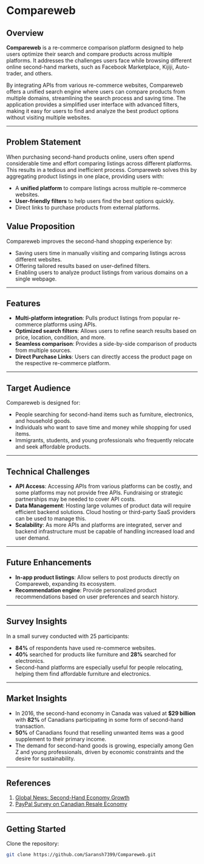# Compareweb

## Overview
**Compareweb** is a re-commerce comparison platform designed to help users optimize their search and compare products across multiple platforms. It addresses the challenges users face while browsing different online second-hand markets, such as Facebook Marketplace, Kijiji, Auto-trader, and others.

By integrating APIs from various re-commerce websites, Compareweb offers a unified search engine where users can compare products from multiple domains, streamlining the search process and saving time. The application provides a simplified user interface with advanced filters, making it easy for users to find and analyze the best product options without visiting multiple websites.

---

## Problem Statement
When purchasing second-hand products online, users often spend considerable time and effort comparing listings across different platforms. This results in a tedious and inefficient process. Compareweb solves this by aggregating product listings in one place, providing users with:
- A **unified platform** to compare listings across multiple re-commerce websites.
- **User-friendly filters** to help users find the best options quickly.
- Direct links to purchase products from external platforms.

## Value Proposition
Compareweb improves the second-hand shopping experience by:
- Saving users time in manually visiting and comparing listings across different websites.
- Offering tailored results based on user-defined filters.
- Enabling users to analyze product listings from various domains on a single webpage.

---

## Features
- **Multi-platform integration**: Pulls product listings from popular re-commerce platforms using APIs.
- **Optimized search filters**: Allows users to refine search results based on price, location, condition, and more.
- **Seamless comparison**: Provides a side-by-side comparison of products from multiple sources.
- **Direct Purchase Links**: Users can directly access the product page on the respective re-commerce platform.

---

## Target Audience
Compareweb is designed for:
- People searching for second-hand items such as furniture, electronics, and household goods.
- Individuals who want to save time and money while shopping for used items.
- Immigrants, students, and young professionals who frequently relocate and seek affordable products.

---

## Technical Challenges
- **API Access**: Accessing APIs from various platforms can be costly, and some platforms may not provide free APIs. Fundraising or strategic partnerships may be needed to cover API costs.
- **Data Management**: Hosting large volumes of product data will require efficient backend solutions. Cloud hosting or third-party SaaS providers can be used to manage this.
- **Scalability**: As more APIs and platforms are integrated, server and backend infrastructure must be capable of handling increased load and user demand.

---

## Future Enhancements
- **In-app product listings**: Allow sellers to post products directly on Compareweb, expanding its ecosystem.
- **Recommendation engine**: Provide personalized product recommendations based on user preferences and search history.

---

## Survey Insights
In a small survey conducted with 25 participants:
- **84%** of respondents have used re-commerce websites.
- **40%** searched for products like furniture and **28%** searched for electronics.
- Second-hand platforms are especially useful for people relocating, helping them find affordable furniture and electronics.

---

## Market Insights
- In 2016, the second-hand economy in Canada was valued at **$29 billion** with **82%** of Canadians participating in some form of second-hand transaction.
- **50%** of Canadians found that reselling unwanted items was a good supplement to their primary income.
- The demand for second-hand goods is growing, especially among Gen Z and young professionals, driven by economic constraints and the desire for sustainability.

---

## References
1. [Global News: Second-Hand Economy Growth](https://globalnews.ca/news/3308108/nearly-two-billion-items-changed-hands-in-2016-as-second-hand-economy-continues-to-grow/)
2. [PayPal Survey on Canadian Resale Economy](https://www.newswire.ca/news-releases/paypal-survey-reveals-canadians-could-make-an-estimated-571-on-average-from-pre-loved-items-in-their-home-804969086.html)

---

## Getting Started
Clone the repository:
```bash
git clone https://github.com/Saransh7399/Compareweb.git

